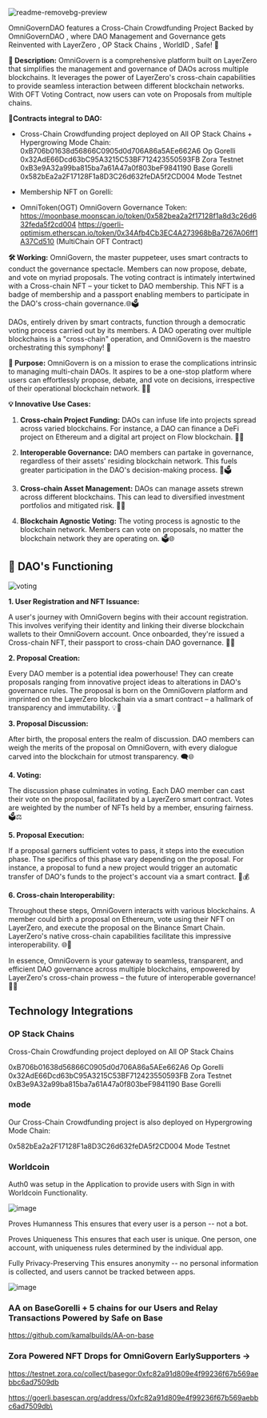 ![readme-removebg-preview](https://github.com/kamalbuilds/OmniGovern-DAO/assets/95926324/d530f0f7-376a-43ba-a88f-0cb453a76c47)

OmniGovernDAO features a Cross-Chain Crowdfunding Project Backed by OmniGovernDAO , where DAO Management and Governance gets Reinvented with LayerZero , OP Stack Chains , WorldID , Safe! 💫

**📜 Description:** OmniGovern is a comprehensive platform built on LayerZero that simplifies the management and governance of DAOs across multiple blockchains. It leverages the power of LayerZero's cross-chain capabilities to provide seamless interaction between different blockchain networks. With OFT Voting Contract, now users can vote on Proposals from multiple chains.

**🔗Contracts integral to DAO:**

- Cross-Chain Crowdfunding project deployed on All OP Stack Chains + Hypergrowing Mode Chain: 
0xB706b01638d56866C0905d0d706A86a5AEe662A6 Op Gorelli
0x32AdE66Dcd63bC95A3215C53BF712423550593FB Zora Testnet
0xB3e9A32a99ba815ba7a61A47a0f803beF9841190 Base Gorelli
0x582bEa2a2F17128F1a8D3C26d632feDA5f2CD004 Mode Testnet

- Membership NFT on Gorelli: 
- OmniToken(OGT) OmniGovern Governance Token: 
https://moonbase.moonscan.io/token/0x582bea2a2f17128f1a8d3c26d632feda5f2cd004
https://goerli-optimism.etherscan.io/token/0x34Afb4Cb3EC4A273968bBa7267A06ff1A37Cd510 (MultiChain OFT Contract)


**🛠 Working:** OmniGovern, the master puppeteer, uses smart contracts to conduct the governance spectacle. Members can now propose, debate, and vote on myriad proposals. The voting contract is intimately intertwined with a Cross-chain NFT – your ticket to DAO membership. This NFT is a badge of membership and a passport enabling members to participate in the DAO's cross-chain governance.🌐🗳️

DAOs, entirely driven by smart contracts, function through a democratic voting process carried out by its members. A DAO operating over multiple blockchains is a "cross-chain" operation, and OmniGovern is the maestro orchestrating this symphony! 🎼

**🎯 Purpose:** OmniGovern is on a mission to erase the complications intrinsic to managing multi-chain DAOs. It aspires to be a one-stop platform where users can effortlessly propose, debate, and vote on decisions, irrespective of their operational blockchain network. 📝🌐

**💡 Innovative Use Cases:**

1. **Cross-chain Project Funding:** DAOs can infuse life into projects spread across varied blockchains. For instance, a DAO can finance a DeFi project on Ethereum and a digital art project on Flow blockchain. 🏦🎨

2. **Interoperable Governance:** DAO members can partake in governance, regardless of their assets' residing blockchain network. This fuels greater participation in the DAO's decision-making process. 🔄🗳️

3. **Cross-chain Asset Management:** DAOs can manage assets strewn across different blockchains. This can lead to diversified investment portfolios and mitigated risk. 💼🌐

4. **Blockchain Agnostic Voting:** The voting process is agnostic to the blockchain network. Members can vote on proposals, no matter the blockchain network they are operating on. 🗳️🌐

## 🔮 DAO's Functioning 

![voting](https://github.com/kamalbuilds/OmniGovern-DAO/assets/95926324/1c68b65f-1b34-498d-9961-349a8c9c2216)

**1. User Registration and NFT Issuance:**

A user's journey with OmniGovern begins with their account registration. This involves verifying their identity and linking their diverse blockchain wallets to their OmniGovern account. Once onboarded, they're issued a Cross-chain NFT, their passport to cross-chain DAO governance. 🛂🎫

**2. Proposal Creation:**

Every DAO member is a potential idea powerhouse! They can create proposals ranging from innovative project ideas to alterations in DAO's governance rules. The proposal is born on the OmniGovern platform and imprinted on the LayerZero blockchain via a smart contract – a hallmark of transparency and immutability. 💡📜

**3. Proposal Discussion:**

After birth, the proposal enters the realm of discussion. DAO members can weigh the merits of the proposal on OmniGovern, with every dialogue carved into the blockchain for utmost transparency. 🗨️🌐

**4. Voting:**

The discussion phase culminates in voting. Each DAO member can cast their vote on the proposal, facilitated by a LayerZero smart contract. Votes are weighted by the number of NFTs held by a member, ensuring fairness. 🗳️⚖️

**5. Proposal Execution:**

If a proposal garners sufficient votes to pass, it steps into the execution phase. The specifics of this phase vary depending on the proposal. For instance, a proposal to fund a new project would trigger an automatic transfer of DAO's funds to the project's account via a smart contract. 🚀💰

**6. Cross-chain Interoperability:**

Throughout these steps, OmniGovern interacts with various blockchains. A member could birth a proposal on Ethereum, vote using their NFT on LayerZero, and execute the proposal on the Binance Smart Chain. LayerZero's native cross-chain capabilities facilitate this impressive interoperability. 🌐🔄

In essence, OmniGovern is your gateway to seamless, transparent, and efficient DAO governance across multiple blockchains, empowered by LayerZero's cross-chain prowess – the future of interoperable governance! 💪🌐

## Technology Integrations

### OP Stack Chains
Cross-Chain Crowdfunding project deployed on All OP Stack Chains

0xB706b01638d56866C0905d0d706A86a5AEe662A6 Op Gorelli
0x32AdE66Dcd63bC95A3215C53BF712423550593FB Zora Testnet
0xB3e9A32a99ba815ba7a61A47a0f803beF9841190 Base Gorelli

### mode
Our Cross-Chain Crowdfunding project is also deployed on Hypergrowing Mode Chain: 

0x582bEa2a2F17128F1a8D3C26d632feDA5f2CD004 Mode Testnet 

### Worldcoin

Auth0 was setup in the Application to provide users with Sign in with Worldcoin Functionality.

![image](https://github.com/kamalbuilds/OmniGovern-DAO/assets/95926324/2d088cb7-db62-4269-a0ba-53f0c935a44b)

Proves Humanness
This ensures that every user is a person -- not a bot.

Proves Uniqueness
This ensures that each user is unique. One person, one account, with uniqueness rules determined by the individual app.

Fully Privacy-Preserving
This ensures anonymity -- no personal information is collected, and users cannot be tracked between apps.

![image](https://github.com/kamalbuilds/OmniGovern-DAO/assets/95926324/f5aa1a69-09ba-424f-ba14-9edc890c6a02)

### AA on BaseGorelli + 5 chains for our Users and Relay Transactions Powered by Safe on Base

https://github.com/kamalbuilds/AA-on-base

### Zora Powered NFT Drops for OmniGovern EarlySupporters ->


https://testnet.zora.co/collect/basegor:0xfc82a91d809e4f99236f67b569aebbc6ad7509db

https://goerli.basescan.org/address/0xfc82a91d809e4f99236f67b569aebbc6ad7509db\

